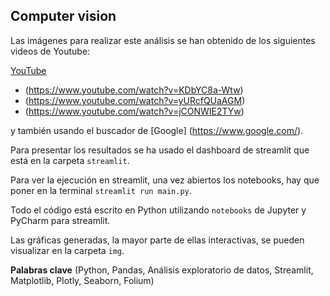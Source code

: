 ## Computer vision

Las imágenes para realizar este análisis se han obtenido de los siguientes videos de Youtube:

[YouTube](https://www.youtube.com/watch?v=MLoGKahcQG0)
- (https://www.youtube.com/watch?v=KDbYC8a-Wtw)
- (https://www.youtube.com/watch?v=yURcfQUaAGM)
- (https://www.youtube.com/watch?v=jCONWIE2TYw)

y también usando el buscador de [Google] (https://www.google.com/).

Para presentar los resultados se ha usado el dashboard de streamlit que está en la carpeta `streamlit`. 

Para ver la ejecución en streamlit, una vez abiertos los notebooks, hay que poner en la terminal `streamlit run main.py`.

Todo el código está escrito en Python utilizando `notebooks` de Jupyter y PyCharm para streamlit. 

Las gráficas generadas, la mayor parte de ellas interactivas, se pueden visualizar en la carpeta `img`.

**Palabras clave** (Python, Pandas, Análisis exploratorio de datos, Streamlit, Matplotlib, Plotly, Seaborn, Folium)
